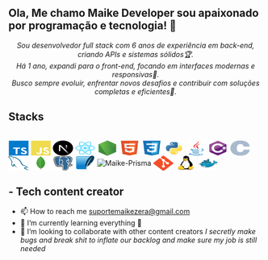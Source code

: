 ## Ola, Me chamo Maike Developer sou apaixonado por programação e tecnologia! 👑

<p align="center">
<em>Sou desenvolvedor full stack com 6 anos de experiência em back-end, criando APIs e sistemas sólidos🏆.</em><br>
<em>Há 1 ano, expandi para o front-end, focando em interfaces modernas e responsivas🏅.</em><br>
<em>Busco sempre evoluir, enfrentar novos desafios e contribuir com soluções completas e eficientes💎.</em>



## Stacks
<div style="display: inline_block"><br>
  <!-- Frontend -->
  <img align="center" alt="Maike-Ts" height="30" width="40" src="https://raw.githubusercontent.com/devicons/devicon/master/icons/typescript/typescript-plain.svg">
  <img align="center" alt="Maike-Js" height="30" width="40" src="https://raw.githubusercontent.com/devicons/devicon/master/icons/javascript/javascript-plain.svg">
  <img align="center" alt="Maike-Next" height="30" width="40" src="https://raw.githubusercontent.com/devicons/devicon/master/icons/nextjs/nextjs-original.svg">
  <img align="center" alt="Maike-React" height="30" width="40" src="https://raw.githubusercontent.com/devicons/devicon/master/icons/react/react-original.svg">
  <img align="center" alt="Maike-Node" height="30" width="40" src="https://raw.githubusercontent.com/devicons/devicon/master/icons/nodejs/nodejs-original.svg">
  <img align="center" alt="Maike-HTML" height="30" width="40" src="https://raw.githubusercontent.com/devicons/devicon/master/icons/html5/html5-original.svg">
  <img align="center" alt="Maike-CSS" height="30" width="40" src="https://raw.githubusercontent.com/devicons/devicon/master/icons/css3/css3-original.svg">
  
  <!-- Linguagens -->
  <img align="center" alt="Maike-Python" height="30" width="40" src="https://raw.githubusercontent.com/devicons/devicon/master/icons/python/python-original.svg">
  <img align="center" alt="Maike-JAVA" height="30" width="40" src="https://raw.githubusercontent.com/devicons/devicon/master/icons/java/java-original.svg">
  <img align="center" alt="Maike-Csharp" height="30" width="40" src="https://raw.githubusercontent.com/devicons/devicon/master/icons/csharp/csharp-original.svg">
  <img align="center" alt="Maike-C" height="30" width="40" src="https://raw.githubusercontent.com/devicons/devicon/master/icons/c/c-original.svg">
  
  <!-- Banco de Dados -->
  <img align="center" alt="Maike-MySQL" height="30" width="40" src="https://raw.githubusercontent.com/devicons/devicon/master/icons/mysql/mysql-original.svg">
  <img align="center" alt="Maike-MongoDB" height="30" width="40" src="https://raw.githubusercontent.com/devicons/devicon/master/icons/mongodb/mongodb-original.svg">
  <img align="center" alt="Maike-PostgreSQL" height="30" width="40" src="https://raw.githubusercontent.com/devicons/devicon/master/icons/postgresql/postgresql-original.svg">
  <img align="center" alt="Maike-SQLite" height="30" width="40" src="https://raw.githubusercontent.com/devicons/devicon/master/icons/sqlite/sqlite-original.svg">
  <img align="center" alt="Maike-Prisma" height="30" width="40" src="https://avatars.githubusercontent.com/u/17219288?s=200&v=4">
  
  <!-- DevOps / Ferramentas -->
  <img align="center" alt="Maike-Git" height="30" width="40" src="https://raw.githubusercontent.com/devicons/devicon/master/icons/git/git-original.svg">
  <img align="center" alt="Maike-Linux" height="30" width="40" src="https://raw.githubusercontent.com/devicons/devicon/master/icons/linux/linux-original.svg">
  <img align="center" alt="Maike-Docker" height="30" width="40" src="https://raw.githubusercontent.com/devicons/devicon/master/icons/docker/docker-original.svg">

</div>

## - Tech content creator
- 📫 How to reach me suportemaikezera@gmail.com
- 🌱 I’m currently learning everything 🤣
- 🤝 I’m looking to collaborate with other content creators
*I secretly make bugs and break shit to inflate our backlog and make sure my job is still needed*

